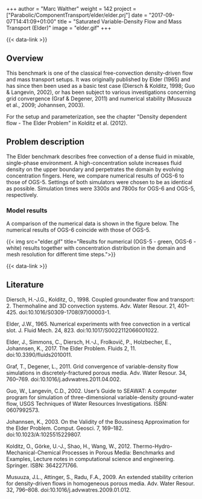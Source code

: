 +++
author = "Marc Walther"
weight = 142
project = ["Parabolic/ComponentTransport/elder/elder.prj"]
date = "2017-09-07T14:41:09+01:00"
title = "Saturated Variable-Density Flow and Mass Transport (Elder)"
image = "elder.gif"
+++

{{< data-link >}}

## Overview

This benchmark is one of the classical free-convection density-driven flow and mass transport setups. It was originally published by Elder (1965) and has since then been used as a basic test case (Diersch & Kolditz, 1998; Guo & Langevin, 2002), or has been subject to various investigations concerning grid convergence (Graf & Degener, 2011) and numerical stability (Musuuza et al., 2009; Johannsen, 2003).

For the setup and parameterization, see the chapter "Density dependent flow - The Elder Problem" in Kolditz et al. (2012).

## Problem description

The Elder benchmark describes free convection of a dense fluid in mixable, single-phase environment. A high-concentration solute increases fluid density on the upper boundary and perpetrates the domain by evolving concentration fingers. Here, we compare numerical results of OGS-6 to those of OGS-5. Settings of both simulators were chosen to be as identical as possible. Simulation times were $3300 s$ and $7800 s$ for OGS-6 and OGS-5, respectively.

### Model results

A comparison of the numerical data is shown in the figure below. The numerical results of OGS-6 coincide with those of OGS-5.

{{< img src="elder.gif" title="Results for numerical (OGS-5 - green, OGS-6 - white) results together with concentration distribution in the domain and mesh resolution for different time steps.">}}

{{< data-link >}}

## Literature

<!-- vale off -->

Diersch, H.-J.G., Kolditz, O., 1998. Coupled groundwater flow and transport: 2. Thermohaline and 3D convection systems. Adv. Water Resour. 21, 401–425. doi:10.1016/S0309-1708(97)00003-1.

Elder, J.W., 1965. Numerical experiments with free convection in a vertical slot. J. Fluid Mech. 24, 823. doi:10.1017/S0022112066001022.

Elder, J., Simmons, C., Diersch, H.-J., Frolkovič, P., Holzbecher, E., Johannsen, K., 2017. The Elder Problem. Fluids 2, 11. doi:10.3390/fluids2010011.

Graf, T., Degener, L., 2011. Grid convergence of variable-density flow simulations in discretely-fractured porous media. Adv. Water Resour. 34, 760–769. doi:10.1016/j.advwatres.2011.04.002.

Guo, W., Langevin, C.D., 2002. User’s Guide to SEAWAT: A computer program for simulation of three-dimensional variable-density ground-water flow, USGS Techniques of Water Resources Investigations. ISBN: 0607992573.

Johannsen, K., 2003. On the Validity of the Boussinesq Approximation for the Elder Problem. Comput. Geosci. 7, 169–182. doi:10.1023/A:1025515229807.

Kolditz, O., Görke, U.-J., Shao, H., Wang, W., 2012. Thermo-Hydro-Mechanical-Chemical Processes in Porous Media: Benchmarks and Examples, Lecture notes in computational science and engineering. Springer. ISBN: 3642271766.

Musuuza, J.L., Attinger, S., Radu, F.A., 2009. An extended stability criterion for density-driven flows in homogeneous porous media. Adv. Water Resour. 32, 796–808. doi:10.1016/j.advwatres.2009.01.012.
